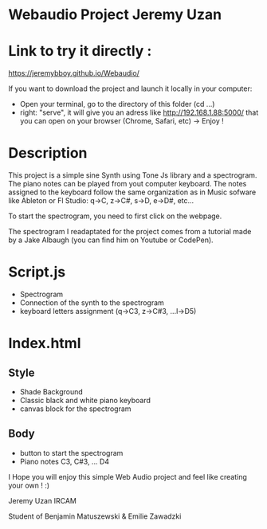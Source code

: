 # Webaudio Project Jeremy Uzan


# Link to try it directly : 
https://jeremybboy.github.io/Webaudio/

If you want to download the project and launch it locally in your computer: 
- Open your terminal, go to the directory of this folder (cd ...)
- right: "serve", it will give you an adress like http://192.168.1.88:5000/ that you can open on your browser (Chrome, Safari, etc) 
-> Enjoy ! 


# Description

This project is a simple sine Synth using Tone Js library and a spectrogram. The piano notes can be played from yout computer keyboard. The notes assigned to the keyboard follow the same organization as in Music sofware like Ableton or Fl Studio: q->C, z->C#, s->D, e->D#, etc...

To start the spectrogram, you need to first click on the webpage. 

The spectrogram I readaptated for the project comes from a tutorial made by a Jake Albaugh (you can find him on Youtube or CodePen).

# Script.js
- Spectrogram
- Connection of the synth to the spectrogram 
- keyboard letters assignment (q->C3, z->C#3, ...l->D5)

# Index.html
## Style
- Shade Background
- Classic black and white piano keyboard
- canvas block for the spectrogram
## Body
- button to start the spectrogram 
- Piano notes C3, C#3, ... D4



I Hope you will enjoy this simple Web Audio project and feel like creating your own ! :) 


Jeremy Uzan 
IRCAM 

Student of Benjamin Matuszewski & Emilie Zawadzki
